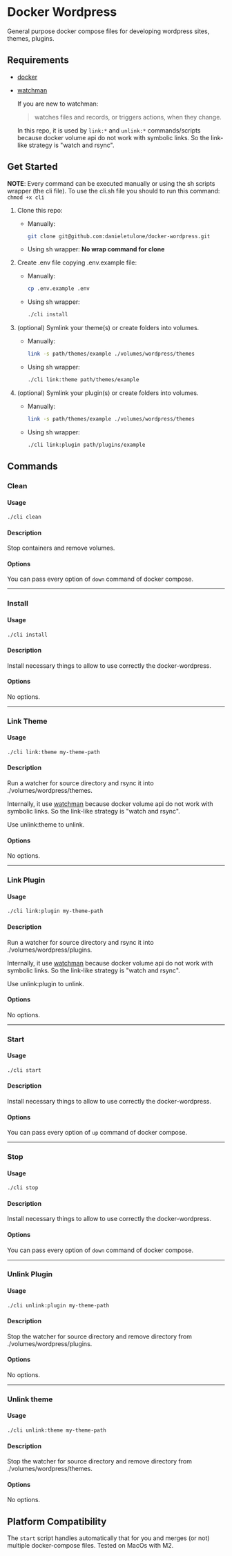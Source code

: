 # Docker Wordpress

General purpose docker compose files for developing wordpress sites, themes, plugins.

## Requirements
- [docker](https://www.docker.com/)
- [watchman](https://facebook.github.io/watchman/)

    If you are new to watchman:
    > watches files and records, or triggers actions, when they change.
    
    In this repo, it is used by `link:*` and `unlink:*` commands/scripts because docker volume api do not work with symbolic links. So the link-like strategy is "watch and rsync".

## Get Started

**NOTE**:
Every command can be executed manually or using the sh scripts wrapper (the cli file).
To use the cli.sh file you should to run this command: `chmod +x cli` 

1. Clone this repo:
   - Manually:
        ```sh
        git clone git@github.com:danieletulone/docker-wordpress.git
        ```

   - Using sh wrapper: __No wrap command for clone__

2. Create .env file copying .env.example file:
    - Manually:
        ```sh
        cp .env.example .env
        ```

    - Using sh wrapper:
        ```sh
        ./cli install
        ```

3. (optional) Symlink your theme(s) or create folders into volumes.
    - Manually:
        ```sh
        link -s path/themes/example ./volumes/wordpress/themes
        ```

    - Using sh wrapper:
        ```sh
        ./cli link:theme path/themes/example
        ```

4. (optional) Symlink your plugin(s) or create folders into volumes.
    - Manually:
        ```sh
        link -s path/themes/example ./volumes/wordpress/themes
        ```

    - Using sh wrapper:
        ```sh
        ./cli link:plugin path/plugins/example
        ```

## Commands

### Clean


#### Usage

```sh
./cli clean
```

#### Description
Stop containers and remove volumes.

#### Options
You can pass every option of  `down` command of docker compose.

---

### Install

#### Usage

```sh
./cli install
```

#### Description
Install necessary things to allow to use correctly the docker-wordpress.

#### Options
No options.

---

### Link Theme

#### Usage

```sh
./cli link:theme my-theme-path
```

#### Description
Run a watcher for source directory and rsync it into ./volumes/wordpress/themes.

Internally, it use [watchman](https://facebook.github.io/watchman/) because docker volume api do not work with symbolic links. So the link-like strategy is "watch and rsync".

Use unlink:theme to unlink.

#### Options
No options.

---

### Link Plugin

#### Usage

```sh
./cli link:plugin my-theme-path
```

#### Description
Run a watcher for source directory and rsync it into ./volumes/wordpress/plugins.

Internally, it use [watchman](https://facebook.github.io/watchman/) because docker volume api do not work with symbolic links. So the link-like strategy is "watch and rsync".

Use unlink:plugin to unlink.

#### Options
No options.

---

### Start

#### Usage

```sh
./cli start
```

#### Description
Install necessary things to allow to use correctly the docker-wordpress.

#### Options
You can pass every option of  `up` command of docker compose.

---

### Stop

#### Usage

```sh
./cli stop
```

#### Description
Install necessary things to allow to use correctly the docker-wordpress.

#### Options
You can pass every option of  `down` command of docker compose.

--- 

### Unlink Plugin

#### Usage

```sh
./cli unlink:plugin my-theme-path
```

#### Description
Stop the watcher for source directory and remove directory from ./volumes/wordpress/plugins.

#### Options
No options.

---

### Unlink theme

#### Usage

```sh
./cli unlink:theme my-theme-path
```

#### Description
Stop the watcher for source directory and remove directory from ./volumes/wordpress/themes.

#### Options
No options.

## Platform Compatibility

The `start` script handles automatically that for you and merges (or not) multiple docker-compose files. Tested on MacOs with M2.

